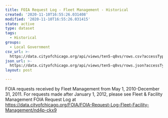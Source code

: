 ```yaml
---
title: FOIA Request Log - Fleet Management - Historical
created: '2020-11-10T16:55:26.031408'
modified: '2020-11-10T16:55:26.031415'
state: active
type: dataset
tags:
  - Historical
groups:
  - Local Government
csv_url: >-
  https://data.cityofchicago.org/api/views/ten5-q8vs/rows.csv?accessType=DOWNLOAD
json_url: >-
  https://data.cityofchicago.org/api/views/ten5-q8vs/rows.json?accessType=DOWNLOAD
layout: post

---
```

FOIA requests received by Fleet Management from May 1, 2010-December 31, 2011. For requests made after January 1, 2012, please see Fleet & Facility Management FOIA Request Log at https://data.cityofchicago.org/FOIA/FOIA-Request-Log-Fleet-Facility-Management/nd4p-ckx9
